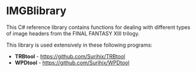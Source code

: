 # IMGBlibrary
This C# reference library contains functions for dealing with different types of image headers from the FINAL FANTASY XIII trilogy. 

This library is used extensively in these following programs:
- **TRBtool** - https://github.com/Surihix/TRBtool
- **WPDtool** - https://github.com/Surihix/WPDtool
